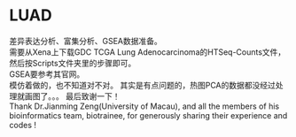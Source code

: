 # LUAD
 差异表达分析、富集分析、GSEA数据准备。  
需要从Xena上下载GDC TCGA Lung Adenocarcinoma的HTSeq-Counts文件，然后按Scripts文件夹里的步骤即可。  
GSEA要参考其官网。  
模仿着做的，也不知道对不对。 
其实是有点问题的，热图PCA的数据都没经过处理就画图了。。。
最后致谢一下！  
Thank Dr.Jianming Zeng(University of Macau), and all the members of his bioinformatics team, biotrainee, for generously sharing their experience and codes !
